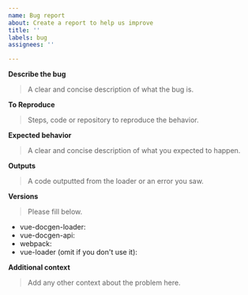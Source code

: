 ```yaml
---
name: Bug report
about: Create a report to help us improve
title: ''
labels: bug
assignees: ''

---
```


**Describe the bug**
> A clear and concise description of what the bug is.

**To Reproduce**
> Steps, code or repository to reproduce the behavior. 

**Expected behavior**
> A clear and concise description of what you expected to happen.

**Outputs**
> A code outputted from the loader or an error you saw. 

**Versions**
> Please fill below.

- vue-docgen-loader: 
- vue-docgen-api: 
- webpack: 
- vue-loader (omit if you don't use it): 

**Additional context**
> Add any other context about the problem here.
